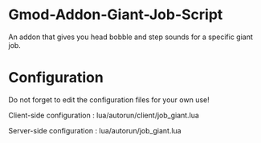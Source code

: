 # Gmod-Addon-Giant-Job-Script
An addon that gives you head bobble and step sounds for a specific giant job.

# Configuration
Do not forget to edit the configuration files for your own use!

Client-side configuration : lua/autorun/client/job_giant.lua

Server-side configuration : lua/autorun/job_giant.lua
